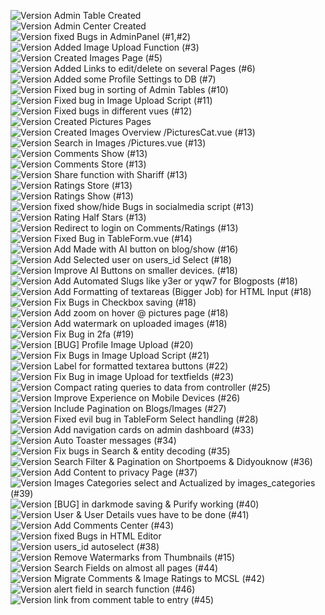 ![Version](https://img.shields.io/badge/version-2.01.1-green) Admin Table Created  
![Version](https://img.shields.io/badge/version-2.05.2-green) Admin Center Created  
![Version](https://img.shields.io/badge/version-2.06.4-green) fixed Bugs in AdminPanel (#1,#2)  
![Version](https://img.shields.io/badge/version-2.06.9-green) Added Image Upload Function (#3)  
![Version](https://img.shields.io/badge/version-2.07.2-green) Created Images Page (#5)  
![Version](https://img.shields.io/badge/version-2.08.4-green) Added Links to edit/delete on several Pages (#6)  
![Version](https://img.shields.io/badge/version-2.10.8-green) Added some Profile Settings to DB (#7)  
![Version](https://img.shields.io/badge/version-2.12.5-green) Fixed bug in sorting of Admin Tables (#10)  
![Version](https://img.shields.io/badge/version-2.13.8-green) Fixed bug in Image Upload Script (#11)  
![Version](https://img.shields.io/badge/version-2.14.7-green) Fixed bugs in different vues (#12)  
![Version](https://img.shields.io/badge/version-2.14.9-green) Created Pictures Pages  
![Version](https://img.shields.io/badge/version-2.15.9-green) Created Images Overview /PicturesCat.vue (#13)  
![Version](https://img.shields.io/badge/version-2.16.3-green) Search in Images /Pictures.vue (#13)  
![Version](https://img.shields.io/badge/version-2.17.1-green) Comments Show (#13)  
![Version](https://img.shields.io/badge/version-2.17.5-green) Comments Store (#13)  
![Version](https://img.shields.io/badge/version-2.19.5-green) Share function with Shariff (#13)  
![Version](https://img.shields.io/badge/version-2.20.2-green) Ratings Store (#13)  
![Version](https://img.shields.io/badge/version-2.21.4-green) Ratings Show (#13)  
![Version](https://img.shields.io/badge/version-2.21.9-green) fixed show/hide Bugs in socialmedia script (#13)  
![Version](https://img.shields.io/badge/version-2.22.2-green) Rating Half Stars (#13)  
![Version](https://img.shields.io/badge/version-2.23.7-green) Redirect to login on Comments/Ratings (#13)  
![Version](https://img.shields.io/badge/version-2.24.6-green) Fixed Bug in TableForm.vue (#14)  
![Version](https://img.shields.io/badge/version-2.26.9-green) Add Made with AI button on blog/show (#16)  
![Version](https://img.shields.io/badge/version-2.27.6-green) Add Selected user on users_id Select (#18)  
![Version](https://img.shields.io/badge/version-2.28.1-green) Improve AI Buttons on smaller devices. (#18)  
![Version](https://img.shields.io/badge/version-2.29.2-green) Add Automated Slugs like y3er or yqw7 for Blogposts (#18)  
![Version](https://img.shields.io/badge/version-2.31.5-green) Add Formatting of textareas (Bigger Job) for HTML Input (#18)  
![Version](https://img.shields.io/badge/version-2.32.8-green) Fix Bugs in Checkbox saving (#18)  
![Version](https://img.shields.io/badge/version-2.33.9-green) Add zoom on hover @ pictures page (#18)  
![Version](https://img.shields.io/badge/version-2.40.2-green) Add watermark on uploaded images (#18)  
![Version](https://img.shields.io/badge/version-2.41.6-green) Fix Bug in 2fa (#19)  
![Version](https://img.shields.io/badge/version-2.42.8-green) [BUG] Profile Image Upload (#20)  
![Version](https://img.shields.io/badge/version-2.43.4-green) Fix Bugs in Image Upload Script (#21)  
![Version](https://img.shields.io/badge/version-2.44.4-green) Label for formatted textarea buttons (#22)  
![Version](https://img.shields.io/badge/version-2.45.1-green) Fix Bug in image Upload for textfields (#23)  
![Version](https://img.shields.io/badge/version-2.47.2-green) Compact rating queries to data from controller (#25)  
![Version](https://img.shields.io/badge/version-2.48.4-green) Improve Experience on Mobile Devices (#26)  
![Version](https://img.shields.io/badge/version-2.49.1-green) Include Pagination on Blogs/Images (#27)  
![Version](https://img.shields.io/badge/version-2.49.8-green) Fixed evil bug in TableForm Select handling (#28)  
![Version](https://img.shields.io/badge/version-2.51.1-green) Add navigation cards on admin dashboard (#33)  
![Version](https://img.shields.io/badge/version-2.52.1-green) Auto Toaster messages (#34)  
![Version](https://img.shields.io/badge/version-2.53.5-green) Fix bugs in Search & entity decoding (#35)  
![Version](https://img.shields.io/badge/version-2.54.9-green) Search Filter & Pagination on Shortpoems & Didyouknow (#36)  
![Version](https://img.shields.io/badge/version-2.55.7-green) Add Content to privacy Page (#37)  
![Version](https://img.shields.io/badge/version-2.56.3-green) Images Categories select and Actualized by images_categories (#39)  
![Version](https://img.shields.io/badge/version-2.57.7-green) [BUG] in darkmode saving & Purify working (#40)  
![Version](https://img.shields.io/badge/version-2.58.4-green) User & User Details vues have to be done (#41)  
![Version](https://img.shields.io/badge/version-2.59.4-green) Add Comments Center (#43)  
![Version](https://img.shields.io/badge/version-2.60.4-green) fixed Bugs in HTML Editor  
![Version](https://img.shields.io/badge/version-2.61.1-green) users_id autoselect (#38)  
![Version](https://img.shields.io/badge/version-2.62.9-green) Remove Watermarks from Thumbnails (#15)  
![Version](https://img.shields.io/badge/version-2.63.0-green) Search Fields on almost all pages (#44)  
![Version](https://img.shields.io/badge/version-2.64.5-green) Migrate Comments & Image Ratings to MCSL (#42)  
![Version](https://img.shields.io/badge/version-2.65.9-green) alert field in search function (#46)  
![Version](https://img.shields.io/badge/version-2.66.4-green) link from comment table to entry (#45)  


